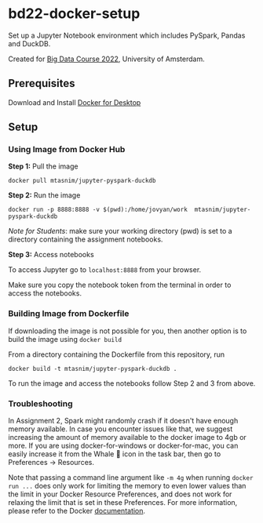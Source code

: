 # bd22-docker-setup

Set up a Jupyter Notebook environment which includes PySpark, Pandas and DuckDB.

Created for [Big Data Course 2022](https://github.com/schelterlabs/big-data-course-2022), University of Amsterdam.


## Prerequisites

Download and Install [Docker for Desktop](https://www.docker.com/products/docker-desktop)



## Setup



### Using Image from Docker Hub

**Step 1:** Pull the image

```
docker pull mtasnim/jupyter-pyspark-duckdb
```

**Step 2:**  Run the image

```
docker run -p 8888:8888 -v $(pwd):/home/jovyan/work  mtasnim/jupyter-pyspark-duckdb

```

*Note for Students*: make sure your working directory (pwd) is set to a directory containing the assignment notebooks.

**Step 3:**  Access notebooks

To access Jupyter go to `localhost:8888` from your browser. 

Make sure you copy the notebook token from the terminal in order to access the notebooks.



### Building Image from Dockerfile

If downloading the image is not possible for you, then another option is to build the image using `docker build`

From a directory containing the Dockerfile from this repository, run

```
docker build -t mtasnim/jupyter-pyspark-duckdb .
```

To run the image and access the notebooks follow Step 2 and 3 from above.

### Troubleshooting

In Assignment 2, Spark might randomly crash if it doesn't have enough memory available. In case you encounter issues like that, we suggest increasing the amount of memory available to the docker image to 4gb or more. If you are using docker-for-windows or docker-for-mac, you can easily increase it from the Whale 🐳 icon in the task bar, then go to Preferences -> Resources. 

Note that passing a command line argument like `-m 4g` when running `docker run ...` does only work for limiting the memory to even lower values than the limit in your Docker Resource Preferences, and does not work for relaxing the limit that is set in these Preferences. For more information, please refer to the Docker [documentation](https://docs.docker.com/config/containers/resource_constraints/).
